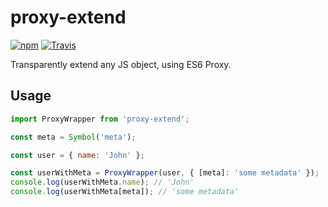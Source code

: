 
# proxy-extend

[![npm](https://img.shields.io/npm/v/proxy-extend.svg)](https://www.npmjs.com/package/proxy-extend)
[![Travis](https://img.shields.io/travis/mkrause/proxy-extend.svg)](https://travis-ci.org/mkrause/proxy-extend)

Transparently extend any JS object, using ES6 Proxy.


## Usage

```js
import ProxyWrapper from 'proxy-extend';

const meta = Symbol('meta');

const user = { name: 'John' };

const userWithMeta = ProxyWrapper(user, { [meta]: 'some metadata' });
console.log(userWithMeta.name); // 'John'
console.log(userWithMeta[meta]); // 'some metadata'
````
